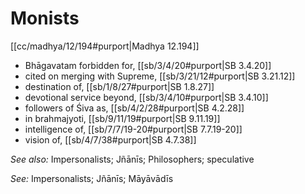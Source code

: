 # Monists

[[cc/madhya/12/194#purport|Madhya 12.194]]

* Bhāgavatam forbidden for, [[sb/3/4/20#purport|SB 3.4.20]]
* cited on merging with Supreme, [[sb/3/21/12#purport|SB 3.21.12]]
* destination of, [[sb/1/8/27#purport|SB 1.8.27]]
* devotional service beyond, [[sb/3/4/10#purport|SB 3.4.10]]
* followers of Śiva as, [[sb/4/2/28#purport|SB 4.2.28]]
* in brahmajyoti, [[sb/9/11/19#purport|SB 9.11.19]]
* intelligence of, [[sb/7/7/19-20#purport|SB 7.7.19-20]]
* vision of, [[sb/4/7/38#purport|SB 4.7.38]]

*See also:* Impersonalists; Jñānīs; Philosophers; speculative

*See:* Impersonalists; Jñānīs; Māyāvādīs
